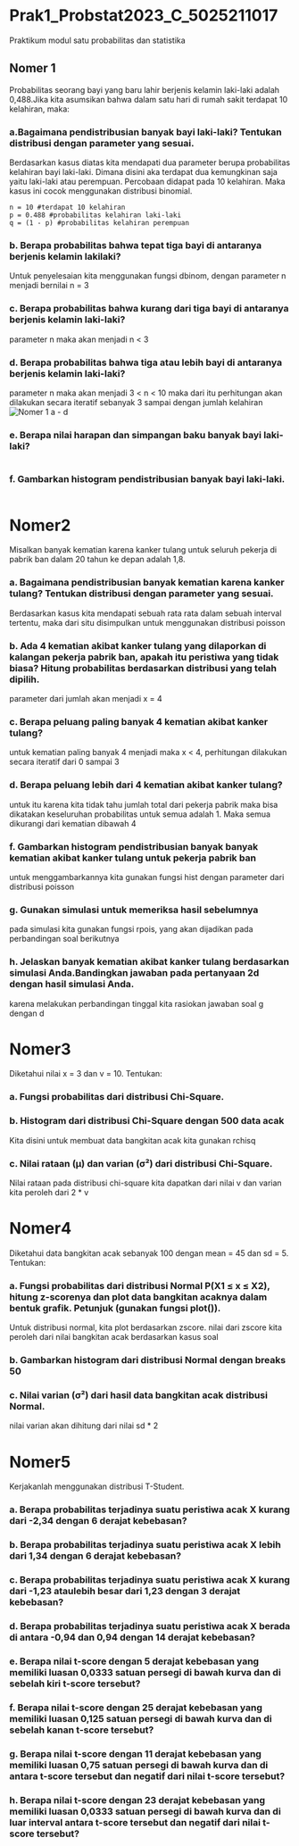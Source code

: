 # Prak1_Probstat2023_C_5025211017
Praktikum modul satu probabilitas dan statistika 

## Nomer 1
Probabilitas seorang bayi yang baru lahir berjenis kelamin laki-laki adalah 0,488.Jika kita asumsikan bahwa dalam satu hari di rumah sakit terdapat 10 kelahiran,
maka:
### a.Bagaimana pendistribusian banyak bayi laki-laki? Tentukan distribusi dengan parameter yang sesuai.
Berdasarkan kasus diatas kita mendapati dua parameter berupa probabilitas kelahiran bayi laki-laki. Dimana disini aka terdapat dua kemungkinan saja yaitu laki-laki atau perempuan. Percobaan didapat pada 10 kelahiran. Maka kasus ini cocok menggunakan distribusi binomial.
```
n = 10 #terdapat 10 kelahiran
p = 0.488 #probabilitas kelahiran laki-laki
q = (1 - p) #probabilitas kelahiran perempuan
```

### b. Berapa probabilitas bahwa tepat tiga bayi di antaranya berjenis kelamin lakilaki?
Untuk penyelesaian kita menggunakan fungsi dbinom, dengan parameter n menjadi bernilai n = 3

### c. Berapa probabilitas bahwa kurang dari tiga bayi di antaranya berjenis kelamin laki-laki?
parameter n maka akan menjadi n < 3

### d. Berapa probabilitas bahwa tiga atau lebih bayi di antaranya berjenis kelamin laki-laki?
parameter n maka akan menjadi 3 < n < 10
maka dari itu perhitungan akan dilakukan secara iteratif sebanyak 3 sampai dengan jumlah kelahiran
![Nomer 1 a - d](Nomer1a-d.png)

### e. Berapa nilai harapan dan simpangan baku banyak bayi laki-laki?
![]()

### f. Gambarkan histogram pendistribusian banyak bayi laki-laki.
![]()

# Nomer2
Misalkan banyak kematian karena kanker tulang untuk seluruh pekerja di pabrik ban dalam 20 tahun ke depan adalah 1,8.
### a. Bagaimana pendistribusian banyak kematian karena kanker tulang? Tentukan distribusi dengan parameter yang sesuai.
Berdasarkan kasus kita mendapati sebuah rata rata dalam sebuah interval tertentu, maka dari situ disimpulkan untuk menggunakan distribusi poisson
### b. Ada 4 kematian akibat kanker tulang yang dilaporkan di kalangan pekerja pabrik ban, apakah itu peristiwa yang tidak biasa? Hitung probabilitas berdasarkan distribusi yang telah dipilih.
parameter dari jumlah akan menjadi x = 4 
### c. Berapa peluang paling banyak 4 kematian akibat kanker tulang?
untuk kematian paling banyak 4 menjadi maka x < 4, perhitungan dilakukan secara iteratif dari 0 sampai 3
### d. Berapa peluang lebih dari 4 kematian akibat kanker tulang?
untuk itu karena kita tidak tahu jumlah total dari pekerja pabrik maka bisa dikatakan keseluruhan probabilitas untuk semua adalah 1. Maka semua dikurangi dari kematian dibawah 4
### f. Gambarkan histogram pendistribusian banyak banyak kematian akibat kanker tulang untuk pekerja pabrik ban
untuk menggambarkannya kita gunakan fungsi hist dengan parameter dari distribusi poisson
### g. Gunakan simulasi untuk memeriksa hasil sebelumnya
pada simulasi kita gunakan fungsi rpois, yang akan dijadikan pada perbandingan soal berikutnya
### h. Jelaskan banyak kematian akibat kanker tulang berdasarkan simulasi Anda.Bandingkan jawaban pada pertanyaan 2d dengan hasil simulasi Anda.
karena melakukan perbandingan tinggal kita rasiokan jawaban soal g dengan d

# Nomer3
Diketahui nilai x = 3 dan v = 10. Tentukan:
### a. Fungsi probabilitas dari distribusi Chi-Square.

### b. Histogram dari distribusi Chi-Square dengan 500 data acak
Kita disini untuk membuat data bangkitan acak kita gunakan rchisq
### c. Nilai rataan (μ) dan varian (σ²) dari distribusi Chi-Square.
Nilai rataan pada distribusi chi-square kita dapatkan dari nilai v dan varian kita peroleh dari 2 * v
# Nomer4
Diketahui data bangkitan acak sebanyak 100 dengan mean = 45 dan sd = 5.
Tentukan:

### a. Fungsi probabilitas dari distribusi Normal P(X1 ≤ x ≤ X2), hitung z-scorenya dan plot data bangkitan acaknya dalam bentuk grafik. Petunjuk (gunakan fungsi plot()).
Untuk distribusi normal, kita plot berdasarkan zscore. nilai dari zscore kita peroleh dari nilai bangkitan acak berdasarkan kasus soal
### b. Gambarkan histogram dari distribusi Normal dengan breaks 50

### c. Nilai varian (σ²) dari hasil data bangkitan acak distribusi Normal.
nilai varian akan dihitung dari nilai sd * 2

# Nomer5
Kerjakanlah menggunakan distribusi T-Student.

### a. Berapa probabilitas terjadinya suatu peristiwa acak X kurang dari -2,34 dengan 6 derajat kebebasan?

### b. Berapa probabilitas terjadinya suatu peristiwa acak X lebih dari 1,34 dengan 6 derajat kebebasan?

### c. Berapa probabilitas terjadinya suatu peristiwa acak X kurang dari -1,23 ataulebih besar dari 1,23 dengan 3 derajat kebebasan?

### d. Berapa probabilitas terjadinya suatu peristiwa acak X berada di antara -0,94 dan 0,94 dengan 14 derajat kebebasan?

### e. Berapa nilai t-score dengan 5 derajat kebebasan yang memiliki luasan 0,0333 satuan persegi di bawah kurva dan di sebelah kiri t-score tersebut?

### f. Berapa nilai t-score dengan 25 derajat kebebasan yang memiliki luasan 0,125 satuan persegi di bawah kurva dan di sebelah kanan t-score tersebut?

### g. Berapa nilai t-score dengan 11 derajat kebebasan yang memiliki luasan 0,75 satuan persegi di bawah kurva dan di antara t-score tersebut dan negatif dari nilai t-score tersebut?

### h. Berapa nilai t-score dengan 23 derajat kebebasan yang memiliki luasan 0,0333 satuan persegi di bawah kurva dan di luar interval antara t-score tersebut dan negatif dari nilai t-score tersebut?





